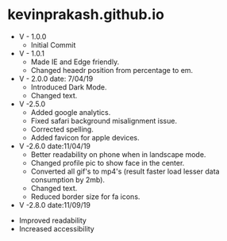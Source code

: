 # kevinprakash.github.io

+ V - 1.0.0      
  * Initial Commit
+ V - 1.0.1      
  * Made IE and Edge friendly.
  * Changed heaedr position from percentage to em.
+ V - 2.0.0  date: 7/04/19     
  * Introduced Dark Mode.
  * Changed text.
+ V -2.5.0    
  * Added google analytics.
  * Fixed safari background misalignment issue.
  * Corrected spelling.
  * Added favicon for apple devices.
+ V -2.6.0 date:11/04/19
  * Better readability on phone when in landscape mode.
  * Changed profile pic to show face in the center.
  * Converted all gif's to mp4's (result faster load lesser data consumption by 2mb).
  * Changed text.
  * Reduced border size for fa icons.
 + V -2.8.0 date:11/09/19
  * Improved readability
  * Increased accessibility
